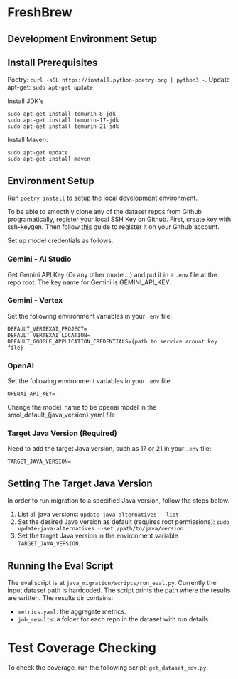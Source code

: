 # FreshBrew


## Development Environment Setup
## Install Prerequisites
Poetry: `curl -sSL https://install.python-poetry.org | python3 -`.
Update apt-get: `sudo apt-get update`

Install JDK's
```
sudo apt-get install temurin-8-jdk
sudo apt-get install temurin-17-jdk
sudo apt-get install temurin-21-jdk
```

Install Maven:
```
sudo apt-get update
sudo apt-get install maven
```
## Environment Setup
Run `poetry install` to setup the local development environment.

To be able to smoothly clone any of the dataset repos from Github programatically, register your local SSH Key on Github. First, create key with ssh-keygen. Then follow [this](
https://docs.github.com/en/authentication/connecting-to-github-with-ssh/adding-a-new-ssh-key-to-your-github-account) guide to register it on your Github account.

Set up model credentials as follows.

### Gemini - AI Studio
Get Gemini API Key (Or any other model...) and put it in a `.env` file at the repo root. The key name for Gemini is GEMINI_API_KEY.

### Gemini - Vertex
Set the following environment variables in your `.env` file:
```
DEFAULT_VERTEXAI_PROJECT=
DEFAULT_VERTEXAI_LOCATION=
DEFAULT_GOOGLE_APPLICATION_CREDENTIALS={path to service acount key file}
```
### OpenAI
Set the following environment variables in your `.env` file:
```
OPENAI_API_KEY=
```
Change the model_name to be openai model in the smol_default_{java_version}.yaml file

### Target Java Version (Required)
Need to add the target Java version, such as 17 or 21 in your `.env` file: 
```
TARGET_JAVA_VERSION=
```

## Setting The Target Java Version
In order to run migration to a specified Java version, follow the steps below.

1. List all java versions:
`update-java-alternatives --list`
1. Set the desired Java version as default (requires root permissions):
`sudo update-java-alternatives --set /path/to/java/version`
1. Set the target Java version in the environment variable `TARGET_JAVA_VERSION`.

## Running the Eval Script
The eval script is at `java_migration/scripts/run_eval.py`. Currently the input dataset path is hardcoded.
The script prints the path where the results are written.
The results dir contains:
- `metrics.yaml`: the aggregate metrics.
- `job_results`: a folder for each repo in the dataset with run details.


# Test Coverage Checking

To check the coverage, run the following script: `get_dataset_cov.py`.